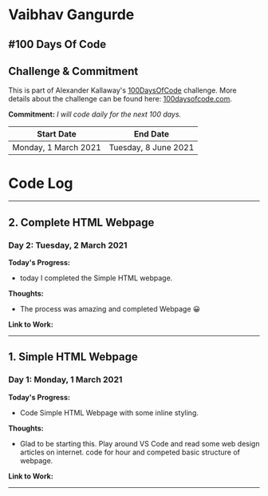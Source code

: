 
# Vaibhav Gangurde 

## #100 Days Of Code


## Challenge & Commitment
This is part of Alexander Kallaway's [100DaysOfCode](https://github.com/Kallaway/100-days-of-code "the official repo") challenge. More details about the challenge can be found here: [100daysofcode.com](http://100daysofcode.com/ "100daysofcode.com").

**Commitment:** *I will code daily for the next 100 days.*


|  Start Date          | End Date             |
| -------------        | ------------         |
| Monday, 1 March 2021 | Tuesday, 8 June 2021 |


# Code Log

---

## 2. Complete HTML Webpage
### Day 2: Tuesday, 2 March 2021

**Today's Progress:** 
- today I completed the Simple HTML webpage.

**Thoughts:** 
- The process was amazing and completed Webpage 😀

**Link to Work:**

---

## 1. Simple HTML Webpage
### Day 1: Monday, 1 March 2021

**Today's Progress:** 
- Code Simple HTML Webpage with some inline styling.

**Thoughts:** 
- Glad to be starting this. Play around VS Code and read some web design articles on internet. code for hour and competed basic structure of webpage.

**Link to Work:**

---

